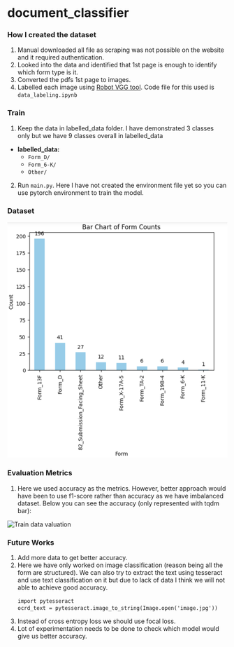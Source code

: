 # document_classifier

### How I created the dataset

1. Manual downloaded all file as scraping was not possible on the website and it required authentication.
2. Looked into the data and identified that 1st page is enough to identify which form type is it.
3. Converted the pdfs 1st page to images.
4. Labelled each image using [Robot VGG tool](https://www.robots.ox.ac.uk/~vgg/software/via/via.html). Code file for this used is ```data_labeling.ipynb```

### Train

1. Keep the data in labelled_data folder. I have demonstrated 3 classes only but we have 9 classes overall in labelled_data
  - **labelled_data:**
     - `Form_D/`
     - `Form_6-K/`
     - `Other/`
2. Run ```main.py```. Here I have not created the environment file yet so you can use pytorch environment to train the model. 

### Dataset 


  ![Dataset](https://github.com/zyper26/document_classifier/blob/main/dataset_classes.png)


### Evaluation Metrics

1. Here we used accuracy as the metrics. However, better approach would have been to use f1-score rather than accuracy as we have imbalanced dataset. Below you can see the accuracy (only represented with tqdm bar):

  ![Train data valuation](https://github.com/zyper26/document_classifier/blob/main/model_svaing.png)



### Future Works

1. Add more data to get better accuracy.
2. Here we have only worked on image classification (reason being all the form are structured). We can also try to extract the text using tesseract and use text classification on it but due to lack of data I think we will not able to achieve good accuracy. 
   ```
   import pytesseract
   ocrd_text = pytesseract.image_to_string(Image.open('image.jpg'))
   ```
3. Instead of cross entropy loss we should use focal loss.
4. Lot of experimentation needs to be done to check which model would give us better accuracy.
